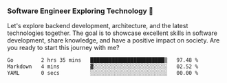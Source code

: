 ### Software Engineer Exploring Technology 🚀 

Let's explore backend development, architecture, and the latest technologies together. The goal is to showcase excellent skills in software development, share knowledge, and have a positive impact on society. Are you ready to start this journey with me?

<!--START_SECTION:waka-->

```txt
Go         2 hrs 35 mins   ████████████████████████▒   97.48 %
Markdown   4 mins          ▓░░░░░░░░░░░░░░░░░░░░░░░░   02.52 %
YAML       0 secs          ░░░░░░░░░░░░░░░░░░░░░░░░░   00.00 %
```

<!--END_SECTION:waka-->
